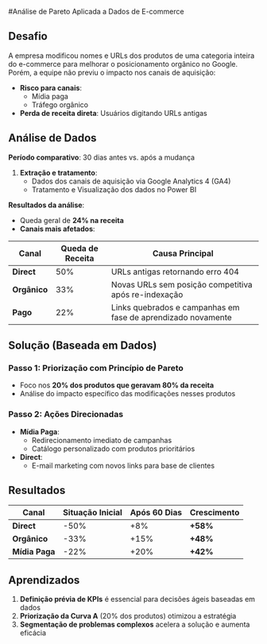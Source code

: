 #Análise de Pareto Aplicada a Dados de E-commerce

## Desafio
A empresa modificou nomes e URLs dos produtos de uma categoria inteira do e-commerce para melhorar o posicionamento orgânico no Google. Porém, a equipe não previu o impacto nos canais de aquisição:

- **Risco para canais**:  
  - Mídia paga  
  - Tráfego orgânico  
- **Perda de receita direta**: Usuários digitando URLs antigas  

## Análise de Dados
**Período comparativo**: 30 dias antes vs. após a mudança  

1. **Extração e tratamento**:  
   - Dados dos canais de aquisição via Google Analytics 4 (GA4)  
   - Tratamento e Visualização dos dados no Power BI  

**Resultados da análise**:  
- Queda geral de **24% na receita**  
- **Canais mais afetados**:  

| Canal       | Queda de Receita | Causa Principal                                                                 |
|-------------|------------------|---------------------------------------------------------------------------------|
| **Direct**  | 50%              | URLs antigas retornando erro 404                                                |
| **Orgânico**| 33%              | Novas URLs sem posição competitiva após re-indexação                            |
| **Pago**    | 22%              | Links quebrados e campanhas em fase de aprendizado novamente                    |

## Solução (Baseada em Dados)  

### Passo 1: Priorização com Princípio de Pareto  
- Foco nos **20% dos produtos que geravam 80% da receita**  
- Análise do impacto específico das modificações nesses produtos  

### Passo 2: Ações Direcionadas  
- **Mídia Paga**:  
  - Redirecionamento imediato de campanhas  
  - Catálogo personalizado com produtos prioritários  
- **Direct**:  
  - E-mail marketing com novos links para base de clientes  

## Resultados  
| Canal       | Situação Inicial | Após 60 Dias | Crescimento |  
|-------------|------------------|--------------|-------------|  
| **Direct**  | -50%             | +8%          | **+58%**    |  
| **Orgânico**| -33%             | +15%         | **+48%**    |  
| **Mídia Paga**| -22%           | +20%         | **+42%**    |  

## Aprendizados  
1. **Definição prévia de KPIs** é essencial para decisões ágeis baseadas em dados  
2. **Priorização da Curva A** (20% dos produtos) otimizou a estratégia  
3. **Segmentação de problemas complexos** acelera a solução e aumenta eficácia  

